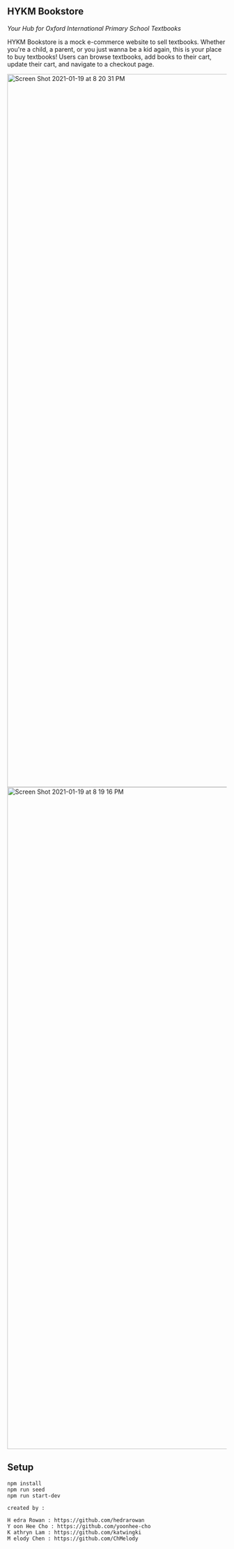 ## HYKM Bookstore

_Your Hub for Oxford International Primary School Textbooks_

HYKM Bookstore is a mock e-commerce website to sell textbooks. Whether you're a child, a parent, or you just wanna be a kid again, this is your place to buy textbooks! Users can browse textbooks, add books to their cart, update their cart, and navigate to a checkout page.

<img width="1633" alt="Screen Shot 2021-01-19 at 8 20 31 PM" src="https://user-images.githubusercontent.com/42276116/105114419-df1fe080-5a94-11eb-9694-d953ff233d13.png">

<img width="1516" alt="Screen Shot 2021-01-19 at 8 19 16 PM" src="https://user-images.githubusercontent.com/42276116/105114439-e7781b80-5a94-11eb-9224-33aa4d291d36.png">

## Setup

```
npm install
npm run seed
npm run start-dev
```

```
created by :

H edra Rowan : https://github.com/hedrarowan
Y oon Hee Cho : https://github.com/yoonhee-cho
K athryn Lam : https://github.com/katwingki
M elody Chen : https://github.com/ChMelody
```
